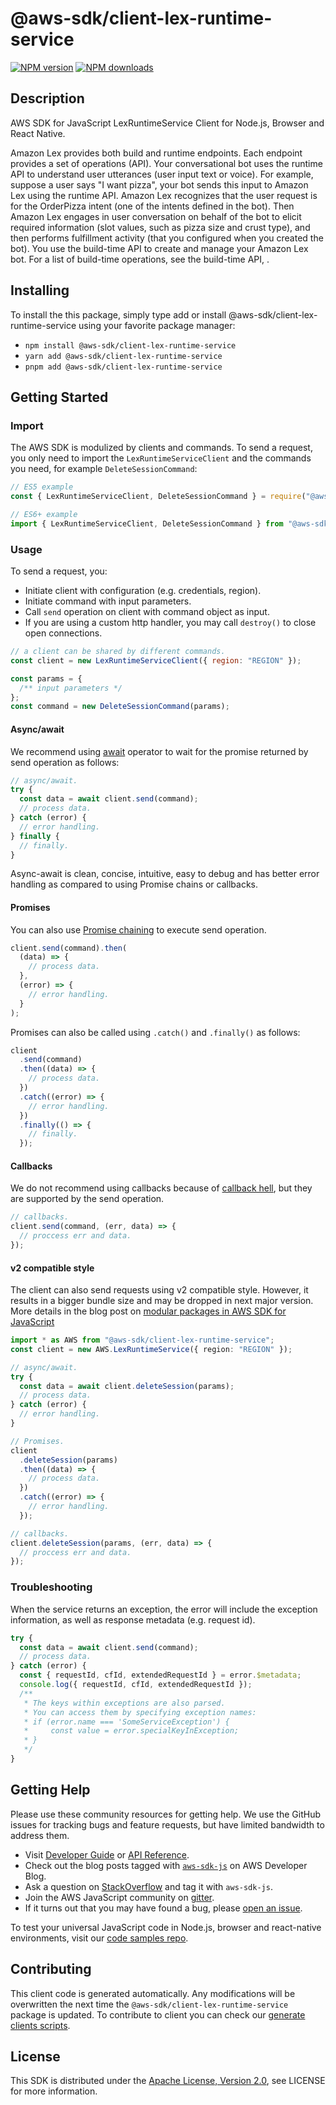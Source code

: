 # @aws-sdk/client-lex-runtime-service

[![NPM version](https://img.shields.io/npm/v/@aws-sdk/client-lex-runtime-service/latest.svg)](https://www.npmjs.com/package/@aws-sdk/client-lex-runtime-service)
[![NPM downloads](https://img.shields.io/npm/dm/@aws-sdk/client-lex-runtime-service.svg)](https://www.npmjs.com/package/@aws-sdk/client-lex-runtime-service)

## Description

AWS SDK for JavaScript LexRuntimeService Client for Node.js, Browser and React Native.

<p>Amazon Lex provides both build and runtime endpoints. Each endpoint
provides a set of operations (API). Your conversational bot uses the
runtime API to understand user utterances (user input text or voice). For
example, suppose a user says "I want pizza", your bot sends this input to
Amazon Lex using the runtime API. Amazon Lex recognizes that the user
request is for the OrderPizza intent (one of the intents defined in the
bot). Then Amazon Lex engages in user conversation on behalf of the bot to
elicit required information (slot values, such as pizza size and crust
type), and then performs fulfillment activity (that you configured when
you created the bot). You use the build-time API to create and manage your
Amazon Lex bot. For a list of build-time operations, see the build-time
API, . </p>

## Installing

To install the this package, simply type add or install @aws-sdk/client-lex-runtime-service
using your favorite package manager:

- `npm install @aws-sdk/client-lex-runtime-service`
- `yarn add @aws-sdk/client-lex-runtime-service`
- `pnpm add @aws-sdk/client-lex-runtime-service`

## Getting Started

### Import

The AWS SDK is modulized by clients and commands.
To send a request, you only need to import the `LexRuntimeServiceClient` and
the commands you need, for example `DeleteSessionCommand`:

```js
// ES5 example
const { LexRuntimeServiceClient, DeleteSessionCommand } = require("@aws-sdk/client-lex-runtime-service");
```

```ts
// ES6+ example
import { LexRuntimeServiceClient, DeleteSessionCommand } from "@aws-sdk/client-lex-runtime-service";
```

### Usage

To send a request, you:

- Initiate client with configuration (e.g. credentials, region).
- Initiate command with input parameters.
- Call `send` operation on client with command object as input.
- If you are using a custom http handler, you may call `destroy()` to close open connections.

```js
// a client can be shared by different commands.
const client = new LexRuntimeServiceClient({ region: "REGION" });

const params = {
  /** input parameters */
};
const command = new DeleteSessionCommand(params);
```

#### Async/await

We recommend using [await](https://developer.mozilla.org/en-US/docs/Web/JavaScript/Reference/Operators/await)
operator to wait for the promise returned by send operation as follows:

```js
// async/await.
try {
  const data = await client.send(command);
  // process data.
} catch (error) {
  // error handling.
} finally {
  // finally.
}
```

Async-await is clean, concise, intuitive, easy to debug and has better error handling
as compared to using Promise chains or callbacks.

#### Promises

You can also use [Promise chaining](https://developer.mozilla.org/en-US/docs/Web/JavaScript/Guide/Using_promises#chaining)
to execute send operation.

```js
client.send(command).then(
  (data) => {
    // process data.
  },
  (error) => {
    // error handling.
  }
);
```

Promises can also be called using `.catch()` and `.finally()` as follows:

```js
client
  .send(command)
  .then((data) => {
    // process data.
  })
  .catch((error) => {
    // error handling.
  })
  .finally(() => {
    // finally.
  });
```

#### Callbacks

We do not recommend using callbacks because of [callback hell](http://callbackhell.com/),
but they are supported by the send operation.

```js
// callbacks.
client.send(command, (err, data) => {
  // proccess err and data.
});
```

#### v2 compatible style

The client can also send requests using v2 compatible style.
However, it results in a bigger bundle size and may be dropped in next major version. More details in the blog post
on [modular packages in AWS SDK for JavaScript](https://aws.amazon.com/blogs/developer/modular-packages-in-aws-sdk-for-javascript/)

```ts
import * as AWS from "@aws-sdk/client-lex-runtime-service";
const client = new AWS.LexRuntimeService({ region: "REGION" });

// async/await.
try {
  const data = await client.deleteSession(params);
  // process data.
} catch (error) {
  // error handling.
}

// Promises.
client
  .deleteSession(params)
  .then((data) => {
    // process data.
  })
  .catch((error) => {
    // error handling.
  });

// callbacks.
client.deleteSession(params, (err, data) => {
  // proccess err and data.
});
```

### Troubleshooting

When the service returns an exception, the error will include the exception information,
as well as response metadata (e.g. request id).

```js
try {
  const data = await client.send(command);
  // process data.
} catch (error) {
  const { requestId, cfId, extendedRequestId } = error.$metadata;
  console.log({ requestId, cfId, extendedRequestId });
  /**
   * The keys within exceptions are also parsed.
   * You can access them by specifying exception names:
   * if (error.name === 'SomeServiceException') {
   *     const value = error.specialKeyInException;
   * }
   */
}
```

## Getting Help

Please use these community resources for getting help.
We use the GitHub issues for tracking bugs and feature requests, but have limited bandwidth to address them.

- Visit [Developer Guide](https://docs.aws.amazon.com/sdk-for-javascript/v3/developer-guide/welcome.html)
  or [API Reference](https://docs.aws.amazon.com/AWSJavaScriptSDK/v3/latest/index.html).
- Check out the blog posts tagged with [`aws-sdk-js`](https://aws.amazon.com/blogs/developer/tag/aws-sdk-js/)
  on AWS Developer Blog.
- Ask a question on [StackOverflow](https://stackoverflow.com/questions/tagged/aws-sdk-js) and tag it with `aws-sdk-js`.
- Join the AWS JavaScript community on [gitter](https://gitter.im/aws/aws-sdk-js-v3).
- If it turns out that you may have found a bug, please [open an issue](https://github.com/aws/aws-sdk-js-v3/issues/new/choose).

To test your universal JavaScript code in Node.js, browser and react-native environments,
visit our [code samples repo](https://github.com/aws-samples/aws-sdk-js-tests).

## Contributing

This client code is generated automatically. Any modifications will be overwritten the next time the `@aws-sdk/client-lex-runtime-service` package is updated.
To contribute to client you can check our [generate clients scripts](https://github.com/aws/aws-sdk-js-v3/tree/main/scripts/generate-clients).

## License

This SDK is distributed under the
[Apache License, Version 2.0](http://www.apache.org/licenses/LICENSE-2.0),
see LICENSE for more information.

